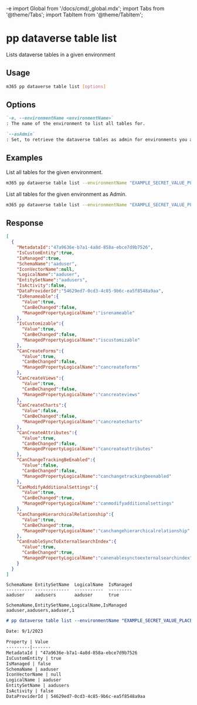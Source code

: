 -e <!-- DISCLAIMER: All secrets, passwords, and sensitive values in this document are examples only and not real credentials. -->
import Global from '/docs/cmd/_global.mdx';
import Tabs from '@theme/Tabs';
import TabItem from '@theme/TabItem';

# pp dataverse table list

Lists dataverse tables in a given environment

## Usage

```sh
m365 pp dataverse table list [options]
```

## Options

```md definition-list
`-e, --environmentName <environmentName>`
: The name of the environment to list all tables for.

`--asAdmin`
: Set, to retrieve the dataverse tables as admin for environments you are not a member of.
```

<Global />

## Examples

List all tables for the given environment.

```sh
m365 pp dataverse table list --environmentName "EXAMPLE_SECRET_VALUE_PLACEHOLDER"
```

List all tables for the given environment as Admin.

```sh
m365 pp dataverse table list --environmentName "EXAMPLE_SECRET_VALUE_PLACEHOLDER" --asAdmin
```

## Response

<Tabs>
  <TabItem value="JSON">

  ```json
  [
    {
      "MetadataId":"47a9636e-b7a1-4a8d-858a-ebce7d9b7526",
      "IsCustomEntity":true,
      "IsManaged":true,
      "SchemaName":"aaduser",
      "IconVectorName":null,
      "LogicalName":"aaduser",
      "EntitySetName":"aadusers",
      "IsActivity":false,
      "DataProviderId":"54629ed7-0cd3-4c85-9b6c-ea5f8548a9aa",
      "IsRenameable":{
        "Value":true,
        "CanBeChanged":false,
        "ManagedPropertyLogicalName":"isrenameable"
      },
      "IsCustomizable":{
        "Value":true,
        "CanBeChanged":false,
        "ManagedPropertyLogicalName":"iscustomizable"
      },
      "CanCreateForms":{
        "Value":true,
        "CanBeChanged":false,
        "ManagedPropertyLogicalName":"cancreateforms"
      },
      "CanCreateViews":{
        "Value":true,
        "CanBeChanged":false,
        "ManagedPropertyLogicalName":"cancreateviews"
      },
      "CanCreateCharts":{
        "Value":false,
        "CanBeChanged":false,
        "ManagedPropertyLogicalName":"cancreatecharts"
      },
      "CanCreateAttributes":{
        "Value":true,
        "CanBeChanged":false,
        "ManagedPropertyLogicalName":"cancreateattributes"
      },
      "CanChangeTrackingBeEnabled":{
        "Value":false,
        "CanBeChanged":false,
        "ManagedPropertyLogicalName":"canchangetrackingbeenabled"
      },
      "CanModifyAdditionalSettings":{
        "Value":true,
        "CanBeChanged":true,
        "ManagedPropertyLogicalName":"canmodifyadditionalsettings"
      },
      "CanChangeHierarchicalRelationship":{
        "Value":true,
        "CanBeChanged":true,
        "ManagedPropertyLogicalName":"canchangehierarchicalrelationship"
      },
      "CanEnableSyncToExternalSearchIndex":{
        "Value":true,
        "CanBeChanged":true,
        "ManagedPropertyLogicalName":"canenablesynctoexternalsearchindex"
      }
    }
  ]
  ```

  </TabItem>
  <TabItem value="Text">

  ```text
  SchemaName EntitySetName  LogicalName  IsManaged
  ---------- -------------  -----------  ---------
  aaduser    aadusers       aaduser      true
  ```

  </TabItem>
  <TabItem value="CSV">

  ```csv
  SchemaName,EntitySetName,LogicalName,IsManaged
  aaduser,aadusers,aaduser,1
  ```

  </TabItem>
  <TabItem value="Markdown">

  ```md
  # pp dataverse table list --environmentName "EXAMPLE_SECRET_VALUE_PLACEHOLDER"

  Date: 9/1/2023

  Property | Value
  ---------|-------
  MetadataId | "47a9636e-b7a1-4a8d-858a-ebce7d9b7526
  IsCustomEntity | true
  IsManaged | false
  SchemaName | aaduser
  IconVectorName | null
  LogicalName | aaduser
  EntitySetName | aadusers
  IsActivity | false
  DataProviderId | 54629ed7-0cd3-4c85-9b6c-ea5f8548a9aa
  ```

  </TabItem>
</Tabs>
